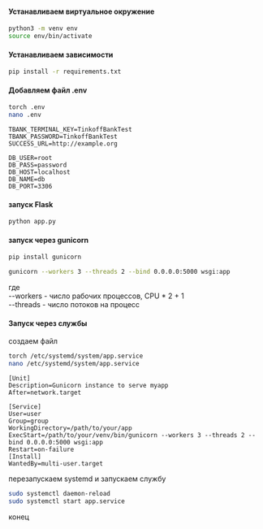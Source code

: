 #### Устанавливаем виртуальное окружение
```bash
python3 -m venv env
source env/bin/activate
```

#### Устанавливаем зависимости
```bash
pip install -r requirements.txt
```

#### Добавляем файл .env
```bash
torch .env
nano .env
```
```env
TBANK_TERMINAL_KEY=TinkoffBankTest
TBANK_PASSWORD=TinkoffBankTest
SUCCESS_URL=http://example.org

DB_USER=root
DB_PASS=password
DB_HOST=localhost
DB_NAME=db
DB_PORT=3306
```
#### запуск Flask
```bash
python app.py
```
#### запуск через gunicorn
```bash
pip install gunicorn
```
```bash
gunicorn --workers 3 --threads 2 --bind 0.0.0.0:5000 wsgi:app
```
где \
--workers - число рабочих процессов, CPU * 2 + 1 \
--threads - число потоков на процесс

#### Запуск через службы
создаем файл 
```bash
torch /etc/systemd/system/app.service
nano /etc/systemd/system/app.service
```
```shell
[Unit]
Description=Gunicorn instance to serve myapp
After=network.target

[Service]
User=user
Group=group
WorkingDirectory=/path/to/your/app
ExecStart=/path/to/your/venv/bin/gunicorn --workers 3 --threads 2 --bind 0.0.0.0:5000 wsgi:app
Restart=on-failure
[Install]
WantedBy=multi-user.target
```
перезапускаем systemd и запускаем службу
```bash
sudo systemctl daemon-reload
sudo systemctl start app.service
```
конец